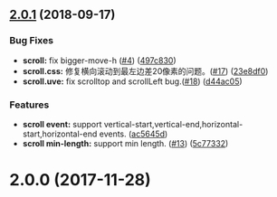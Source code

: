 <a name="2.0.1"></a>
## [2.0.1](https://github.com/tangdaohai/vue-happy-scroll/compare/v2.0.0...v2.0.1) (2018-09-17)


### Bug Fixes

* **scroll:** fix bigger-move-h ([#4](https://github.com/tangdaohai/vue-happy-scroll/issues/4)) ([497c830](https://github.com/tangdaohai/vue-happy-scroll/commit/497c830))
* **scroll.css:** 修复横向滚动到最左边差20像素的问题。([#17](https://github.com/tangdaohai/vue-happy-scroll/issues/17)) ([23e8df0](https://github.com/tangdaohai/vue-happy-scroll/commit/23e8df0))
* **scroll.uve:** fix scrolltop and scrollLeft bug.([#18](https://github.com/tangdaohai/vue-happy-scroll/issues/18)) ([d44ac05](https://github.com/tangdaohai/vue-happy-scroll/commit/d44ac05))


### Features

* **scroll event:** support vertical-start,vertical-end,horizontal-start,horizontal-end events. ([ac5645d](https://github.com/tangdaohai/vue-happy-scroll/commit/ac5645d))
* **scroll min-length:** support min length. ([#13](https://github.com/tangdaohai/vue-happy-scroll/issues/13)) ([5c77332](https://github.com/tangdaohai/vue-happy-scroll/commit/5c77332))



<a name="2.0.0"></a>
# 2.0.0 (2017-11-28)



